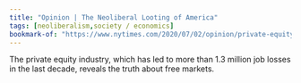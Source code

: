 ```yaml
---
title: "Opinion | The Neoliberal Looting of America"
tags: [neoliberalism,society / economics]
bookmark-of: "https://www.nytimes.com/2020/07/02/opinion/private-equity-inequality.html?referringSource=articleShare"
---
```

The private equity industry, which has led to more than 1.3 million job losses in the last decade, reveals the truth about free markets.